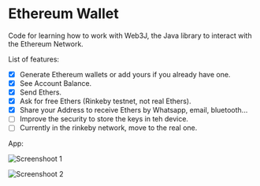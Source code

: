 # Ethereum Wallet
Code for learning how to work with Web3J, the Java library to interact with the Ethereum Network. 

List of features:

- [x] Generate Ethereum wallets or add yours if you already have one.
- [x] See Account Balance.
- [x] Send Ethers.
- [x] Ask for free Ethers (Rinkeby testnet, not real Ethers).
- [x] Share your Address to receive Ethers by Whatsapp, email, bluetooth...
- [ ] Improve the security to store the keys in teh device.
- [ ] Currently in the rinkeby network, move to the real one.

App:

![Screenshoot 1](https://github.com/AlexD10S/EthereumWallet/screen1.png "Screenshoot 1")

![Screenshoot 2](https://github.com/AlexD10S/EthereumWallet/screen2.png "Screenshoot 2")
